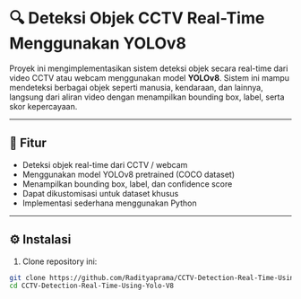 # 🔍 Deteksi Objek CCTV Real-Time Menggunakan YOLOv8

Proyek ini mengimplementasikan sistem deteksi objek secara real-time dari video CCTV atau webcam menggunakan model **YOLOv8**. Sistem ini mampu mendeteksi berbagai objek seperti manusia, kendaraan, dan lainnya, langsung dari aliran video dengan menampilkan bounding box, label, serta skor kepercayaan.

---

## 🚀 Fitur

- Deteksi objek real-time dari CCTV / webcam
- Menggunakan model YOLOv8 pretrained (COCO dataset)
- Menampilkan bounding box, label, dan confidence score
- Dapat dikustomisasi untuk dataset khusus
- Implementasi sederhana menggunakan Python

---

## ⚙️ Instalasi

1. Clone repository ini:

```bash
git clone https://github.com/Radityaprama/CCTV-Detection-Real-Time-Using-Yolo-V8.git
cd CCTV-Detection-Real-Time-Using-Yolo-V8
